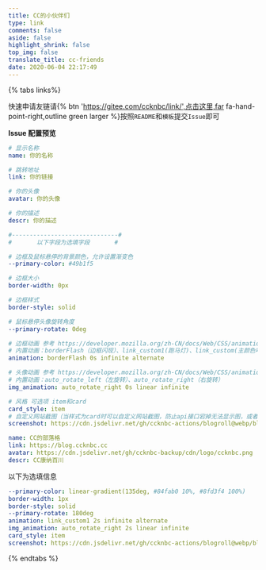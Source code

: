 ```yaml
---
title: CC的小伙伴们
type: link
comments: false
aside: false
highlight_shrink: false
top_img: false
translate_title: cc-friends
date: 2020-06-04 22:17:49
---
```


<script src='https://cdn.jsdelivr.net/npm/butterfly-friend/dist/friend.min.js'></script>
<div id='Friends'></div>
<script>
  var obj = {
    el: '#friend1',
    owner: 'ccknbc',
    repo: 'link',
    direction_sort: 'asc',
    sort_container: ["效果展示"],
    labelDescr: {
      效果: "<span style='color:#8FBC8F;'><b>部分组合效果展示</b></span>"
    }
  }
  try {
    btf.isJqueryLoad(function () {
      $('.flink').prepend("<div id='friend1'></div>")
      new Friend(obj)
    })
  } catch (error) {
    window.onload = function () {
      btf.isJqueryLoad(function () {
        $('.flink').prepend("<div id='friend1'></div>")
        new Friend(obj)
      })
    }
  }
</script>
<!-- <script src="https://cdn.jsdelivr.net/gh/zykjofficial-actions/screen_shot@main/screen_shot.js"></script>
<script>
    getFriendsScreenShot({
        user:"ccknbc-actions",
        repo:"blogroll",
        branch:"webp",
        suffix:"webp",
        lazyImg: "https://cdn.jsdelivr.net/gh/ccknbc-backup/photos/blog/2020-10-10~13_03_22.webp",
        duration:"5e3"
    })
</script> -->
{% tabs links%}
<!-- tab 申请须知@fas fa-check-circle -->

快速申请友链请{% btn 'https://gitee.com/ccknbc/link/',点击这里,far fa-hand-point-right,outline green larger %}按照`README`和`模板`提交`Issue`即可

**Issue 配置预览**

```yaml
# 显示名称
name: 你的名称

# 跳转地址
link: 你的链接

# 你的头像
avatar: 你的头像

# 你的描述
descr: 你的描述

#------------------------------#
#       以下字段为选填字段       #

# 边框及鼠标悬停的背景颜色，允许设置渐变色
--primary-color: #49b1f5

# 边框大小
border-width: 0px

# 边框样式
border-style: solid

# 鼠标悬停头像旋转角度
--primary-rotate: 0deg

# 边框动画 参考 https://developer.mozilla.org/zh-CN/docs/Web/CSS/animation
# 内置动画：borderFlash（边框闪现）、link_custom1(跑马灯)、link_custom(主颜色呼吸灯)
animation: borderFlash 0s infinite alternate

# 头像动画 参考 https://developer.mozilla.org/zh-CN/docs/Web/CSS/animation
# 内置动画：auto_rotate_left（左旋转）、auto_rotate_right（右旋转）
img_animation: auto_rotate_right 0s linear infinite

# 风格 可选项 item和card
card_style: item
# 自定义网站截图（当样式为card时可以自定义网站截图，防止api接口宕掉无法显示图，或者您可以替换以下地址中我的域名部分为您的域名，每天会自动截图）
screenshot: https://cdn.jsdelivr.net/gh/ccknbc-actions/blogroll@webp/blog.ccknbc.cc.webp
```
<!-- 1. **点击我的信息，您可以复制后自行选择添加至您的友链**
2. **鼠标悬停，可显示站点`预览图`**
3. **每周`定时更新`，因此如果您想立即看到友链截图，可在审核通过后前往仓库点一下`star`**
4. **若网站截图不显示，请刷新，还有此页有`BUG`**

{% link 友链截图列表, https://cdn.jsdelivr.net/gh/ccknbc-actions/blogroll@webp/, https://cdn.jsdelivr.net/gh/ccknbc-backup/cdn/logo/logo.png %}

{% ghcard ccknbc-actions/blogroll, theme=vue %}  -->

<!-- endtab -->

<!-- tab 我的信息 @fas fa-id-card -->

```yaml
name: CC的部落格
link: https://blog.ccknbc.cc
avatar: https://cdn.jsdelivr.net/gh/ccknbc-backup/cdn/logo/ccknbc.png
descr: CC康纳百川
```
以下为选填信息
```yaml
--primary-color: linear-gradient(135deg, #84fab0 10%, #8fd3f4 100%)
border-width: 1px
border-style: solid
--primary-rotate: 180deg
animation: link_custom1 2s infinite alternate
img_animation: auto_rotate_right 2s linear infinite
card_style: item
screenshot: https://cdn.jsdelivr.net/gh/ccknbc-actions/blogroll@webp/blog.ccknbc.cc.webp
```
<!-- endtab -->

{% endtabs %}